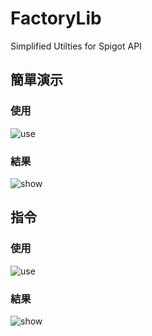 # FactoryLib
Simplified Utilties for Spigot API

## 簡單演示

### 使用

![use](https://media.discordapp.net/attachments/589476214612164619/639462207889080360/unknown.png)

### 結果

![show](https://i.gyazo.com/f77a8fb6f2d06e10ec50f2f2be05b1fb.gif)

## 指令

### 使用

![use](https://cdn.discordapp.com/attachments/319130087167492096/642714438662750219/unknown.png)

### 結果

![show](https://media.discordapp.net/attachments/557111194457079829/642040880412360705/unknown.png)

